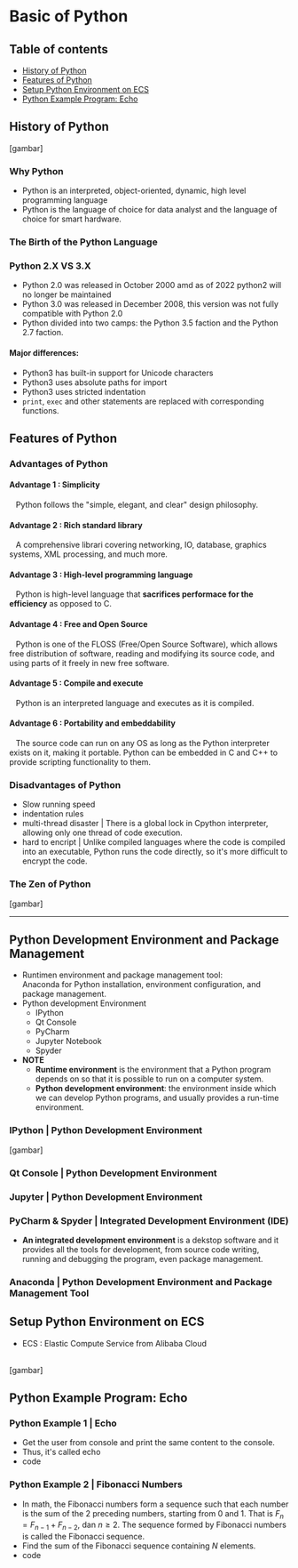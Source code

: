 # Basic of Python
## Table of contents
* [History of Python](#history-of-Python)
* [Features of Python](#history-of-Python)
* [Setup Python Environment on ECS](#history-of-Python)
* [Python Example Program: Echo](#history-of-Python)

## History of Python
[gambar]
### Why Python
* Python is an interpreted, object-oriented, dynamic, high level programming language
* Python is the language of choice for data analyst and the language of choice for smart hardware.

### The Birth of the Python Language

### Python 2.X VS 3.X
* Python 2.0 was released in October 2000 amd as of 2022 python2 will no longer be maintained
* Python 3.0 was released in December 2008, this version was not fully compatible with Python 2.0
* Python divided into two camps: the Python 3.5 faction and the Python 2.7 faction.
#### Major differences:
* Python3 has built-in support for Unicode characters
* Python3 uses absolute paths for import
* Python3 uses stricted indentation
* `print`, `exec` and other statements are replaced with corresponding functions.

## Features of Python
### Advantages of Python
#### Advantage 1 : Simplicity
&nbsp;&nbsp; Python follows the "simple, elegant, and clear" design philosophy.
#### Advantage 2 : Rich standard library
&nbsp;&nbsp; A comprehensive librari covering networking, IO, database, graphics systems, XML processing, and much more.
#### Advantage 3 : High-level programming language
&nbsp;&nbsp; Python is high-level language that **sacrifices performace for the efficiency** as opposed to C.
#### Advantage 4 : Free and Open Source
&nbsp;&nbsp; Python is one of the FLOSS (Free/Open Source Software), which allows free distribution of software, reading and modifying its source code,
and using parts of it freely in new free software.
#### Advantage 5 : Compile and execute
&nbsp;&nbsp; Python is an interpreted language and executes as it is compiled.

#### Advantage 6 : Portability and embeddability
&nbsp;&nbsp; The source code can run on any OS as long as the Python interpreter exists on it, making it portable.
Python can be embedded in C and C++ to provide scripting functionality to them.
     
### Disadvantages of Python
* Slow running speed
* indentation rules
* multi-thread disaster | There is a global lock in Cpython interpreter, allowing only one thread of code execution.
* hard to encript | Unlike compiled languages where the code is compiled into an executable, Python runs the code directly, so it's more difficult to encrypt the code.
 
 ### The Zen of Python
 [gambar]
 
 <hr>

## Python Development Environment and Package Management
 * Runtimen environment and package management tool: <br>
 	Anaconda for Python installation, environment configuration, and package management.
 * Python development Environment
 	* IPython
 	* Qt Console
 	* PyCharm
 	* Jupyter Notebook
 	* Spyder
 * **NOTE** <br>
	* **Runtime environment** is  the environment that a Python program depends on so that it is possible to run on a computer system.
	* **Python development environment**: the environment inside which we can develop Python programs, and usually provides a run-time environment.
 ### IPython | Python Development Environment
 [gambar]

 ### Qt Console | Python Development Environment

 ### Jupyter | Python Development Environment

 ### PyCharm & Spyder | Integrated Development Environment (IDE)
 * **An integrated development environment** is a dekstop software and it provides all the tools for development, from source code writing, running and debugging the program, even package management.
 ### Anaconda | Python Development Environment and Package Management Tool


## Setup Python Environment on ECS
* ECS : Elastic Compute Service from Alibaba Cloud
<br>
[gambar]
 
 ## Python Example Program: Echo
 ### Python Example 1 | Echo
 * Get the user from console and print the same content to the console.
 * Thus, it's called echo
 * code

 ### Python Example 2 | Fibonacci Numbers
 * In math, the Fibonacci numbers form a sequence such that each number is the sum of the 2 preceding numbers, starting from 0 and 1. That is $F_n = F_{n-1} + F_{n-2}$, dan $n \geq 2$. The sequence formed by Fibonacci numbers is called the Fibonacci sequence.
 * Find the sum of the Fibonacci sequence containing $N$ elements. 
 * code

 
 
 
 
 
 
 
 
 
 
 
 
 
 
 
 
 
   